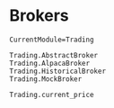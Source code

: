 # Brokers
```@meta
CurrentModule=Trading
```

```@docs
Trading.AbstractBroker
Trading.AlpacaBroker
Trading.HistoricalBroker
Trading.MockBroker
```

```@docs
Trading.current_price
```
